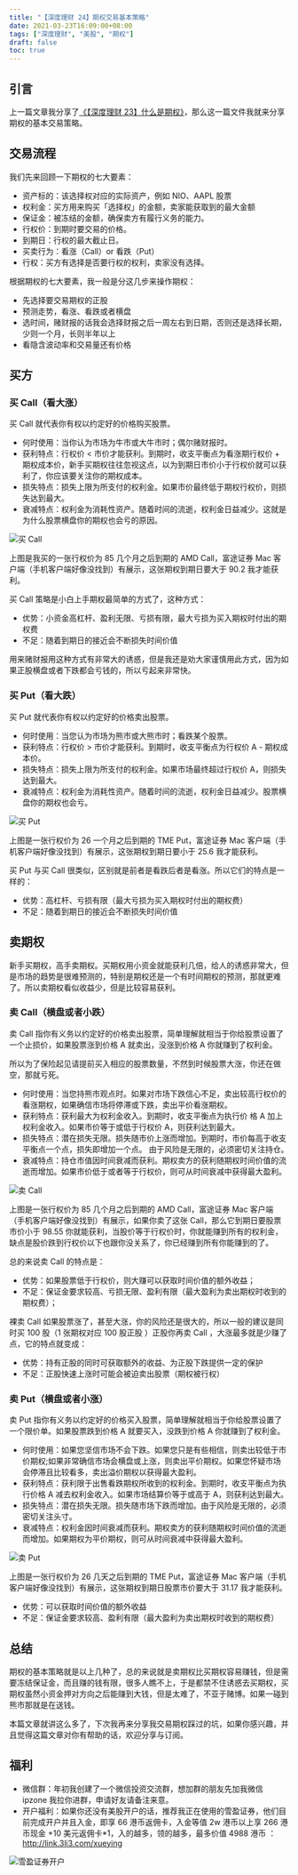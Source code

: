 ```yaml
---
title: "【深度理财 24】期权交易基本策略"
date: 2021-03-23T16:09:00+08:00
tags: ["深度理财", "美股", "期权"]
draft: false
toc: true
---
```


## 引言

上一篇文章我分享了[《【深度理财 23】什么是期权》](https://blog.forecho.com/financedeep-23.html)，那么这一篇文件我就来分享期权的基本交易策略。

## 交易流程

我们先来回顾一下期权的七大要素：

- 资产标的：该选择权对应的实际资产，例如 NIO、AAPL 股票
- 权利金：买方用来购买「选择权」的金额，卖家能获取到的最大金额
- 保证金：被冻结的金额，确保卖方有履行义务的能力。
- 行权价：到期时要交易的价格。
- 到期日：行权的最大截止日。
- 买卖行为：看涨（Call）or 看跌（Put）
- 行权：买方有选择是否要行权的权利，卖家没有选择。

<!--more-->

根据期权的七大要素，我一般是分这几步来操作期权：

- 先选择要交易期权的正股
- 预测走势，看涨、看跌或者横盘
- 选时间，赌财报的话我会选择财报之后一周左右到日期，否则还是选择长期，少则一个月，长则半年以上
- 看隐含波动率和交易量还有价格

## 买方

### 买 Call（看大涨）

买 Call 就代表你有权以约定好的价格购买股票。

- 何时使用：当你认为市场为牛市或大牛市时；偶尔赌财报时。
- 获利特点：行权价 < 市价才能获利。到期时，收支平衡点为看涨期行权价 + 期权成本价，新手买期权往往忽视这点，以为到期日市价小于行权价就可以获利了，你应该要关注你的期权成本。
- 损失特点：损失上限为所支付的权利金。如果市价最终低于期权行权价，则损失达到最大。
- 衰减特点：权利金为消耗性资产。随着时间的流逝，权利金日益减少。这就是为什么股票横盘你的期权也会亏的原因。

![买 Call](https://blog-1251237404.cos.ap-guangzhou.myqcloud.com/20210320gdybFF.png!m)

上图是我买的一张行权价为 85 几个月之后到期的 AMD Call，富途证券 Mac 客户端（手机客户端好像没找到）有展示，这张期权到期日要大于 90.2 我才能获利。

买 Call 策略是小白上手期权最简单的方式了，这种方式：

- 优势：小资金高杠杆、盈利无限、亏损有限，最大亏损为买入期权时付出的期权费
- 不足：随着到期日的接近会不断损失时间价值

用来赌财报用这种方式有非常大的诱惑，但是我还是劝大家谨慎用此方式，因为如果正股横盘或者下跌都会亏钱的，所以亏起来非常快。

### 买 Put（看大跌）

买 Put 就代表你有权以约定好的价格卖出股票。

- 何时使用：当您认为市场为熊市或大熊市时；看跌某个股票。
- 获利特点：行权价 > 市价才能获利。到期时，收支平衡点为行权价 A - 期权成本价。
- 损失特点：损失上限为所支付的权利金。如果市场最终超过行权价 A，则损失达到最大。
- 衰减特点：权利金为消耗性资产。随着时间的流逝，权利金日益减少。股票横盘你的期权也会亏。

![买 Put](https://blog-1251237404.cos.ap-guangzhou.myqcloud.com/20210323lBONwr.png!m)

上图是一张行权价为 26 一个月之后到期的 TME Put，富途证券 Mac 客户端（手机客户端好像没找到）有展示，这张期权到期日要小于 25.6 我才能获利。

买 Put 与买 Call 很类似，区别就是前者是看跌后者是看涨。所以它们的特点是一样的：

- 优势：高杠杆、亏损有限（最大亏损为买入期权时付出的期权费）
- 不足：随着到期日的接近会不断损失时间价值

## 卖期权

新手买期权，高手卖期权。买期权用小资金就能获利几倍，给人的诱惑非常大，但是市场的趋势是很难预测的，特别是期权还是一个有时间期权的预测，那就更难了。所以卖期权看似收益少，但是比较容易获利。

### 卖 Call（横盘或者小跌）

卖 Call 指你有义务以约定好的价格卖出股票，简单理解就相当于你给股票设置了一个止损价，如果股票涨到价格 A 就卖出，没涨到价格 A 你就赚到了权利金。

所以为了保险起见请提前买入相应的股票数量，不然到时候股票大涨，你还在做空，那就亏死。

- 何时使用：当您持熊市观点时。如果对市场下跌信心不足，卖出较高行权价的看涨期权，如果确信市场将停滞或下跌，卖出平价看涨期权。
- 获利特点：获利最大为权利金收入。到期时，收支平衡点为执行价 格 A 加上权利金收入。如果市价等于或低于行权价 A，则获利达到最大。
- 损失特点：潜在损失无限。损失随市价上涨而增加。到期时，市价每高于收支平衡点一个点，损失即增加一个点。 由于风险是无限的，必须密切关注持仓。
- 衰减特点：持仓市值因时间衰减而获利。期权卖方的获利随期权时间价值的流逝而增加。如果市价低于或者等于行权价，则可从时间衰减中获得最大盈利。

![卖 Call](https://blog-1251237404.cos.ap-guangzhou.myqcloud.com/20210320ge6LDh.png!m)

上图是一张行权价为 85 几个月之后到期的 AMD Call，富途证券 Mac 客户端（手机客户端好像没找到）有展示，如果你卖了这张 Call，那么它到期日要股票市价小于 98.55 你就能获利，当股价等于行权价时，你就能赚到所有的权利金，缺点是股价跌到行权价以下也跟你没关系了，你已经赚到所有你能赚到的了。

总的来说卖 Call 的特点是：

- 优势：如果股票低于行权价，则大赚可以获取时间价值的额外收益；
- 不足：保证金要求较高、亏损无限、盈利有限（最大盈利为卖出期权时收到的期权费）；

裸卖 Call 如果股票涨了，甚至大涨，你的风险还是很大的，所以一般的建议是同时买 100 股（1 张期权对应 100 股正股 ）正股你再卖 Call ，大涨最多就是少赚了点，它的特点就变成：

- 优势：持有正股的同时可获取额外的收益、为正股下跌提供一定的保护
- 不足：正股快速上涨时可能会被迫卖出股票（期权被行权）

### 卖 Put（横盘或者小涨）

卖 Put 指你有义务以约定好的价格买入股票，简单理解就相当于你给股票设置了一个限价单。如果股票跌到价格 A 就要买入，没跌到价格 A 你就赚到了权利金。

- 何时使用：如果您坚信市场不会下跌。如果您只是有些相信，则卖出较低于市价期权;如果非常确信市场会横盘或上涨，则卖出平价期权。如果您怀疑市场会停滞且比较看多，卖出溢价期权以获得最大盈利。
- 获利特点：获利限于出售看跌期权所收到的权利金。到期时，收支平衡点为执行价格 A 减去权利金收入。如果市场结算价等于或高于 A，则获利达到最大。
- 损失特点：潜在损失无限。损失随市场下跌而增加。由于风险是无限的，必须密切关注头寸。
- 衰减特点：权利金因时间衰减而获利。期权卖方的获利随期权时间价值的流逝而增加。如果期权为平价期权，则可从时间衰减中获得最大盈利。

![卖 Put](https://blog-1251237404.cos.ap-guangzhou.myqcloud.com/202103238w3mZG.png!m)

上图是一张行权价为 26 几天之后到期的 TME Put，富途证券 Mac 客户端（手机客户端好像没找到）有展示，这张期权到期日股票市价要大于 31.17  我才能获利。
 

- 优势：可以获取时间价值的额外收益
- 不足：保证金要求较高、盈利有限（最大盈利为卖出期权时收到的期权费）

## 总结

期权的基本策略就是以上几种了，总的来说就是卖期权比买期权容易赚钱，但是需要冻结保证金，而且赚的钱有限，很多人瞧不上，于是都禁不住诱惑去买期权，买期权虽然小资金押对方向之后能赚到大钱，但是太难了，不亚于赌博。如果一碰到熊市那就是在送钱。

本篇文章就讲这么多了，下次我再来分享我交易期权踩过的坑，如果你感兴趣，并且觉得这篇文章对你有帮助的话，欢迎分享与订阅。

## 福利

- 微信群：年初我创建了一个微信投资交流群，想加群的朋友先加我微信 ipzone 我拉你进群，申请好友请备注来意。
- 开户福利：如果你还没有美股开户的话，推荐我正在使用的雪盈证券，他们目前完成开户并且入金，即享 66 港币返佣卡，入金等值 2w 港币以上享 266 港币现金 +10 美元返佣卡*1，入的越多，领的越多，最多价值 4988 港币
：<http://link.3li3.com/xueying>

![雪盈证券开户](https://blog-1251237404.cos.ap-guangzhou.myqcloud.com/snowballsecurities.png!s)
